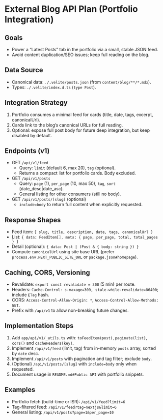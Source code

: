 # External Blog API Plan (Portfolio Integration)

## Goals
- Power a “Latest Posts” tab in the portfolio via a small, stable JSON feed.
- Avoid content duplication/SEO issues; keep full reading on the blog.

## Data Source
- Canonical data: `./.velite/posts.json` (from `content/blog/**/*.mdx`).
- Types: `./.velite/index.d.ts` (`type Post`).

## Integration Strategy
1) Portfolio consumes a minimal feed for cards (title, date, tags, excerpt, canonicalUrl).
2) Cards link to the blog’s canonical URLs for full reading.
3) Optional: expose full post body for future deep integration, but keep disabled by default.

## Endpoints (v1)
- GET `/api/v1/feed`
  - Query: `limit` (default 6, max 20), `tag` (optional).
  - Returns a compact list for portfolio cards. Body excluded.
- GET `/api/v1/posts`
  - Query: `page` (1), `per_page` (10, max 50), `tag`, `sort` (date_desc|date_asc).
  - General listing for other consumers (still no body).
- GET `/api/v1/posts/[slug]` (optional)
  - `include=body` to return full content when explicitly requested.

## Response Shapes
- Feed item: `{ slug, title, description, date, tags, canonicalUrl }`
- List: `{ data: FeedItem[], meta: { page, per_page, total, total_pages } }`
- Detail (optional): `{ data: Post | (Post & { body: string }) }`
- Compute `canonicalUrl` using site base URL (prefer `process.env.NEXT_PUBLIC_SITE_URL` or `package.json#homepage`).

## Caching, CORS, Versioning
- Revalidate: `export const revalidate = 300` (5 min) per route.
- Headers: `Cache-Control: s-maxage=300, stale-while-revalidate=86400`; include `ETag` hash.
- CORS: `Access-Control-Allow-Origin: *`, `Access-Control-Allow-Methods: GET`.
- Prefix with `/api/v1` to allow non-breaking future changes.

## Implementation Steps
1) Add `app/api/v1/_utils.ts` with: `toFeedItem(post)`, `paginate(list)`, `cors()` and `cacheHeaders(key)`.
2) Implement `/api/v1/feed` (limit, tag) from in-memory `posts` array, sorted by `date` desc.
3) Implement `/api/v1/posts` with pagination and tag filter; exclude `body`.
4) (Optional) `/api/v1/posts/[slug]` with `include=body` only when requested.
5) Document usage in `README.md#Public API` with portfolio snippets.

## Examples
- Portfolio fetch (build-time or ISR): `/api/v1/feed?limit=6`
- Tag-filtered feed: `/api/v1/feed?tag=nextjs&limit=6`
- General listing: `/api/v1/posts?page=1&per_page=10`
